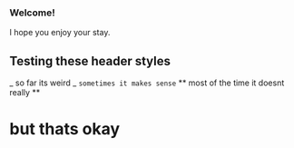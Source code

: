 ### Welcome!
I hope you enjoy your stay.
## Testing these header styles
_ so far its weird _
` sometimes it makes sense `
** most of the time it doesnt really **
# but thats okay
